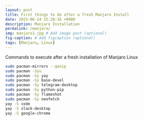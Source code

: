 ```yaml
---
layout: post
title: First things to do after a fresh Manjaro Install
date: 2023-06-24 15:28:16 +0900
description: Manjaro Installation
permalink: /manjaro/
img: manjaro1.jpg # Add image post (optional)
fig-caption: # Add figcaption (optional)
tags: [Manjaro, Linux]
---
```

Commands to execute after a fresh installation of Manjaro Linux


```bash
sudo pacman-mirrors --geoip
sudo pacman -Syu
sudo pacman -Sy yay
sudo pacman -Sy base-devel
sudo pacman -Sy telegram-desktop
sudo pacman -Sy python-pip
sudo pacman -Sy flameshot
sudo pacman -Sy neofetch
yay -S code
yay -S slack-desktop
yay -S google-chrome

```
